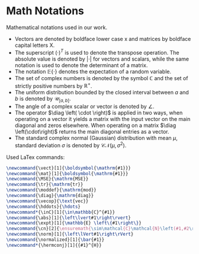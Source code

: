 # Math Notations
Mathematical notations used in our work.


- Vectors are denoted by boldface lower case $\boldsymbol{\mathrm{x}}$ and matrices by boldface capital letters $\boldsymbol{\mathrm{X}}$.
- The superscript ${(\cdot)}^T$ is used to denote the transpose operation. The absolute value is denoted by $\left\lvert \cdot \right\rvert$ for vectors and scalars, while the same notation is used to denote the determinant of a matrix.
- The notation $\mathbb{E} \left\lbrace \cdot \right\rbrace$ denotes the expectation of a random variable.
- The set of complex numbers is denoted by the symbol $\mathbb{C}$ and the set of strictly positive numbers by $\mathbb{R}^+$.
- The uniform distribution bounded by the closed interval between $a$ and $b$ is denoted by $\mathcal{U}_{[a, b]}$.
- The angle of a complex scalar or vector is denoted by $\angle$.
- The operator $\diag \left( \cdot \right)$ is applied in two ways, when operating on a vector it yields a matrix with the input vector on the main diagonal and zeros elsewhere. When operating on a matrix $\diag \left(\cdot\right)$ returns the main diagonal entries as a vector.
- The standard complex normal (Gaussian) distribution with mean $\mu$, standard deviation $\sigma$ is denoted by $\mathcal{C}\mathcal{N}\left(\mu,\sigma^2\right)$.

Used LaTex commands:
```latex
\newcommand{\vect}[1]{\boldsymbol{\mathrm{#1}}}
\newcommand{\mat}[1]{\boldsymbol{\mathrm{#1}}}
\newcommand{\MSE}{\mathrm{MSE}}
\newcommand{\tr}{\mathrm{tr}}
\newcommand{\moddef}{\mathrm{mod}}
\newcommand{\diag}{\mathrm{diag}}
\newcommand{\vecop}{\text{vec}}
\newcommand{\hddots}{\hdots}
\newcommand*{\inC}[1]{\in\mathbb{C}^{#1}}
\newcommand{\abs}[1]{\left\lvert#1\right\rvert}
\newcommand{\expt}[1]{\mathbb{E} \left\{#1\right\}}
\newcommand{\cn}[2]{\ensuremath{\sim\mathcal{C}\mathcal{N}\left(#1,#2\right)}}
\newcommand{\norm}[1]{\left\lVert#1\right\rVert}
\newcommand{\normalized}[1]{\bar{#1}}
\newcommand*{\hermconj}[1]{{#1}^{H}}
```
